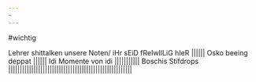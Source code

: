 ```yaml
---
~
---
```

#wichtig

Lehrer shittalken unsere Noten/ iHr sEiD fReIwIlLiG hIeR
|||||| 
Osko beeing deppat
||||||
Idi Momente von idi
|||||||||||
Boschis Stifdrops
||||||||||||||||||||||||||||||||||||||||||||||||||||||
